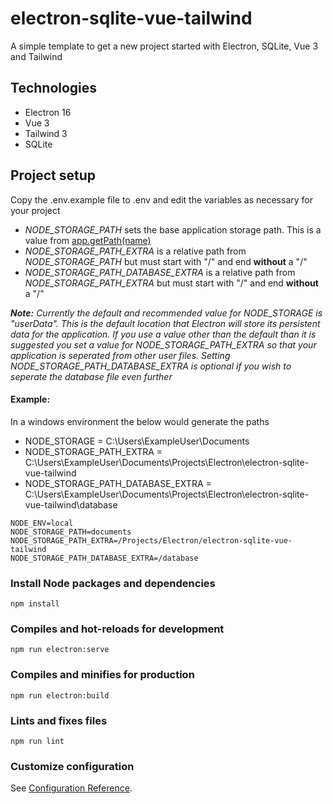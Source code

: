 # electron-sqlite-vue-tailwind

A simple template to get a new project started with Electron, SQLite, Vue 3 and Tailwind

## Technologies

-   Electron 16
-   Vue 3
-   Tailwind 3
-   SQLite

## Project setup

Copy the .env.example file to .env and edit the variables as necessary for your project

-   _NODE_STORAGE_PATH_ sets the base application storage path. This is a value from [app.getPath(name)](https://www.electronjs.org/docs/latest/api/app#appgetpathname)
-   _NODE_STORAGE_PATH_EXTRA_ is a relative path from _NODE_STORAGE_PATH_ but must start with "/" and end **without** a "/"
-   _NODE_STORAGE_PATH_DATABASE_EXTRA_ is a relative path from _NODE_STORAGE_PATH_EXTRA_ but must start with "/" and end **without** a "/"

**_Note:_** _Currently the default and recommended value for NODE_STORAGE is "userData". This is the default location that Electron will store its persistent data for the application. If you use a value other than the default than it is suggested you set a value for NODE_STORAGE_PATH_EXTRA so that your application is seperated from other user files. Setting NODE_STORAGE_PATH_DATABASE_EXTRA is optional if you wish to seperate the database file even further_

#### Example:

In a windows environment the below would generate the paths

-   NODE_STORAGE = C:\Users\ExampleUser\Documents
-   NODE_STORAGE_PATH_EXTRA = C:\Users\ExampleUser\Documents\Projects\Electron\electron-sqlite-vue-tailwind
-   NODE_STORAGE_PATH_DATABASE_EXTRA = C:\Users\ExampleUser\Documents\Projects\Electron\electron-sqlite-vue-tailwind\database

```
NODE_ENV=local
NODE_STORAGE_PATH=documents
NODE_STORAGE_PATH_EXTRA=/Projects/Electron/electron-sqlite-vue-tailwind
NODE_STORAGE_PATH_DATABASE_EXTRA=/database
```

### Install Node packages and dependencies

```
npm install
```

### Compiles and hot-reloads for development

```
npm run electron:serve
```

### Compiles and minifies for production

```
npm run electron:build
```

### Lints and fixes files

```
npm run lint
```

### Customize configuration

See [Configuration Reference](https://cli.vuejs.org/config/).
